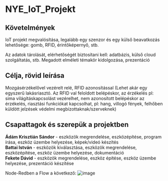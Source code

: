 # NYE_IoT_Projekt

## Követelmények

IoT projekt megvalósítása, legalább egy szenzor és egy külső beavatkozás lehetősége: gomb, RFID, érintőképernyő, stb.

Az adatok tárolását, elérhetőségét biztosítani kell: adatbázis, külső cloud szolgáltatás, stb.
Megadott elméleti témakör kidolgozása, prezentáció

## Célja, rövid leírása

Mozgásérzékelővel vezérelt relé, RFID azonosítással
(Lehet akár egy egyszerű lakásriasztó. Az RFID val feloldott belépéskor, az érzékelés pl: sima világításkapcsolást vezérelhet, nem azonosított belépéskor az érzékelés, riasztási funkciókat kapcsolhat, pl: hang, villogó fények, felhőben küldött jelzések védelmi megbízottaknak/szerveknek)

## Csapattagok és szerepük a projektben

**Ádám Krisztián Sándor** - eszközök megrendelése, eszközépítése, program írása, eszköz üzembe helyezése, képek/videó készítés<br />
**Battai István** - eszközök kiválasztása, eszközök megrendelése, eszközépítése, eszköz üzembe helyezése, dokumentáció<br />
**Fekete Dávid** - eszközök megrendelése, eszköz építése, eszköz üzembe helyezése, prezentáció készítése<br />

Node-Redben a Flow a következő:
![image](https://github.com/user-attachments/assets/26e93da7-75eb-4b37-96cf-60df83db14b2)
